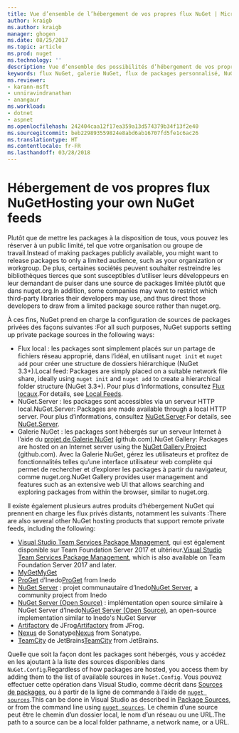 ```yaml
---
title: Vue d’ensemble de l’hébergement de vos propres flux NuGet | Microsoft Docs
author: kraigb
ms.author: kraigb
manager: ghogen
ms.date: 08/25/2017
ms.topic: article
ms.prod: nuget
ms.technology: ''
description: Vue d’ensemble des possibilités d’hébergement de vos propres galeries ou flux de packages NuGet localement ou à distance.
keywords: flux NuGet, galerie NuGet, flux de packages personnalisé, NuGet.Server
ms.reviewer:
- karann-msft
- unniravindranathan
- anangaur
ms.workload:
- dotnet
- aspnet
ms.openlocfilehash: 242404caa12f17ea359a13d574379b34f13f2e40
ms.sourcegitcommit: beb229893559824e8abd6ab16707fd5fe1c6ac26
ms.translationtype: HT
ms.contentlocale: fr-FR
ms.lasthandoff: 03/28/2018
---
```

# <a name="hosting-your-own-nuget-feeds"></a><span data-ttu-id="cc5f8-104">Hébergement de vos propres flux NuGet</span><span class="sxs-lookup"><span data-stu-id="cc5f8-104">Hosting your own NuGet feeds</span></span>

<span data-ttu-id="cc5f8-105">Plutôt que de mettre les packages à la disposition de tous, vous pouvez les réserver à un public limité, tel que votre organisation ou groupe de travail.</span><span class="sxs-lookup"><span data-stu-id="cc5f8-105">Instead of making packages publicly available, you might want to release packages to only a limited audience, such as your organization or workgroup.</span></span> <span data-ttu-id="cc5f8-106">De plus, certaines sociétés peuvent souhaiter restreindre les bibliothèques tierces que sont susceptibles d’utiliser leurs développeurs en leur demandant de puiser dans une source de packages limitée plutôt que dans nuget.org.</span><span class="sxs-lookup"><span data-stu-id="cc5f8-106">In addition, some companies may want to restrict which third-party libraries their developers may use, and thus direct those developers to draw from a limited package source rather than nuget.org.</span></span>

<span data-ttu-id="cc5f8-107">À ces fins, NuGet prend en charge la configuration de sources de packages privées des façons suivantes :</span><span class="sxs-lookup"><span data-stu-id="cc5f8-107">For all such purposes, NuGet supports setting up private package sources in the following ways:</span></span>

- <span data-ttu-id="cc5f8-108">Flux local : les packages sont simplement placés sur un partage de fichiers réseau approprié, dans l’idéal, en utilisant `nuget init` et `nuget add` pour créer une structure de dossiers hiérarchique (NuGet 3.3+).</span><span class="sxs-lookup"><span data-stu-id="cc5f8-108">Local feed: Packages are simply placed on a suitable network file share, ideally using `nuget init` and `nuget add` to create a hierarchical folder structure (NuGet 3.3+).</span></span> <span data-ttu-id="cc5f8-109">Pour plus d’informations, consultez [Flux locaux](../hosting-packages/local-feeds.md).</span><span class="sxs-lookup"><span data-stu-id="cc5f8-109">For details, see [Local Feeds](../hosting-packages/local-feeds.md).</span></span>
- <span data-ttu-id="cc5f8-110">NuGet.Server : les packages sont accessibles via un serveur HTTP local.</span><span class="sxs-lookup"><span data-stu-id="cc5f8-110">NuGet.Server: Packages are made available through a local HTTP server.</span></span> <span data-ttu-id="cc5f8-111">Pour plus d’informations, consultez [NuGet.Server](../hosting-packages/nuget-server.md).</span><span class="sxs-lookup"><span data-stu-id="cc5f8-111">For details, see [NuGet.Server](../hosting-packages/nuget-server.md).</span></span>
- <span data-ttu-id="cc5f8-112">Galerie NuGet : les packages sont hébergés sur un serveur Internet à l’aide du [projet de Galerie NuGet](https://github.com/NuGet/NuGetGallery#build-and-run-the-gallery-in-arbitrary-number-easy-steps) (github.com).</span><span class="sxs-lookup"><span data-stu-id="cc5f8-112">NuGet Gallery: Packages are hosted on an Internet server using the [NuGet Gallery Project](https://github.com/NuGet/NuGetGallery#build-and-run-the-gallery-in-arbitrary-number-easy-steps) (github.com).</span></span> <span data-ttu-id="cc5f8-113">Avec la Galerie NuGet, gérez les utilisateurs et profitez de fonctionnalités telles qu’une interface utilisateur web complète qui permet de rechercher et d’explorer les packages à partir du navigateur, comme nuget.org.</span><span class="sxs-lookup"><span data-stu-id="cc5f8-113">NuGet Gallery provides user management and features such as an extensive web UI that allows searching and exploring packages from within the browser, similar to nuget.org.</span></span>

<span data-ttu-id="cc5f8-114">Il existe également plusieurs autres produits d’hébergement NuGet qui prennent en charge les flux privés distants, notamment les suivants :</span><span class="sxs-lookup"><span data-stu-id="cc5f8-114">There are also several other NuGet hosting products that support remote private feeds, including the following:</span></span>

- <span data-ttu-id="cc5f8-115">[Visual Studio Team Services Package Management](https://www.visualstudio.com/docs/package/nuget/publish), qui est également disponible sur Team Foundation Server 2017 et ultérieur.</span><span class="sxs-lookup"><span data-stu-id="cc5f8-115">[Visual Studio Team Services Package Management](https://www.visualstudio.com/docs/package/nuget/publish), which is also available on Team Foundation Server 2017 and later.</span></span>
- [<span data-ttu-id="cc5f8-116">MyGet</span><span class="sxs-lookup"><span data-stu-id="cc5f8-116">MyGet</span></span>](http://myget.org)
- <span data-ttu-id="cc5f8-117">[ProGet](http://inedo.com/proget) d’Inedo</span><span class="sxs-lookup"><span data-stu-id="cc5f8-117">[ProGet](http://inedo.com/proget) from Inedo</span></span>
- <span data-ttu-id="cc5f8-118">[NuGet Server](http://nugetserver.net/) : projet communautaire d’Inedo</span><span class="sxs-lookup"><span data-stu-id="cc5f8-118">[NuGet Server](http://nugetserver.net/), a community project from Inedo</span></span>
- <span data-ttu-id="cc5f8-119">[NuGet Server (Open Source)](http://nuget-server.net) : implémentation open source similaire à NuGet Server d’Inedo</span><span class="sxs-lookup"><span data-stu-id="cc5f8-119">[NuGet Server (Open Source)](http://nuget-server.net), an open-source implementation similar to Inedo's NuGet Server</span></span>
- <span data-ttu-id="cc5f8-120">[Artifactory](https://www.jfrog.com/artifactory/) de JFrog</span><span class="sxs-lookup"><span data-stu-id="cc5f8-120">[Artifactory](https://www.jfrog.com/artifactory/) from JFrog.</span></span>
- <span data-ttu-id="cc5f8-121">[Nexus](http://www.sonatype.org/nexus/) de Sonatype</span><span class="sxs-lookup"><span data-stu-id="cc5f8-121">[Nexus](http://www.sonatype.org/nexus/) from Sonatype.</span></span>
- <span data-ttu-id="cc5f8-122">[TeamCity](https://www.jetbrains.com/teamcity/) de JetBrains</span><span class="sxs-lookup"><span data-stu-id="cc5f8-122">[TeamCity](https://www.jetbrains.com/teamcity/) from JetBrains.</span></span>

<span data-ttu-id="cc5f8-123">Quelle que soit la façon dont les packages sont hébergés, vous y accédez en les ajoutant à la liste des sources disponibles dans `NuGet.Config`.</span><span class="sxs-lookup"><span data-stu-id="cc5f8-123">Regardless of how packages are hosted, you access them by adding them to the list of available sources in `NuGet.Config`.</span></span> <span data-ttu-id="cc5f8-124">Vous pouvez effectuer cette opération dans Visual Studio, comme décrit dans [Sources de packages](../tools/package-manager-ui.md#package-sources), ou à partir de la ligne de commande à l’aide de [`nuget sources`](../tools/cli-ref-sources.md).</span><span class="sxs-lookup"><span data-stu-id="cc5f8-124">This can be done in Visual Studio as described in [Package Sources](../tools/package-manager-ui.md#package-sources), or from the command line using [`nuget sources`](../tools/cli-ref-sources.md).</span></span> <span data-ttu-id="cc5f8-125">Le chemin d’une source peut être le chemin d’un dossier local, le nom d’un réseau ou une URL.</span><span class="sxs-lookup"><span data-stu-id="cc5f8-125">The path to a source can be a local folder pathname, a network name, or a URL.</span></span>
